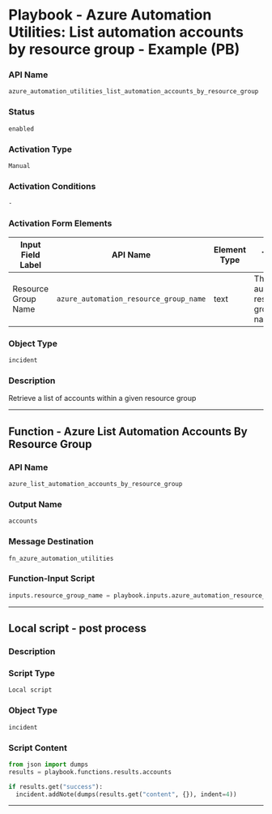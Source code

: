 <!--
    DO NOT MANUALLY EDIT THIS FILE
    THIS FILE IS AUTOMATICALLY GENERATED WITH resilient-sdk codegen
    Generated with resilient-sdk v50.0.151
-->

# Playbook - Azure Automation Utilities: List automation accounts by resource group - Example (PB)

### API Name
`azure_automation_utilities_list_automation_accounts_by_resource_group`

### Status
`enabled`

### Activation Type
`Manual`

### Activation Conditions
`-`

### Activation Form Elements
| Input Field Label | API Name | Element Type | Tooltip | Requirement |
| ----------------- | -------- | ------------ | ------- | ----------- |
| Resource Group Name | `azure_automation_resource_group_name` | text | The Azure automation resource group name | Always |

### Object Type
`incident`

### Description
Retrieve a list of accounts within a given resource group


---
## Function - Azure List Automation Accounts By Resource Group

### API Name
`azure_list_automation_accounts_by_resource_group`

### Output Name
`accounts`

### Message Destination
`fn_azure_automation_utilities`

### Function-Input Script
```python
inputs.resource_group_name = playbook.inputs.azure_automation_resource_group_name
```

---

## Local script - post process

### Description


### Script Type
`Local script`

### Object Type
`incident`

### Script Content
```python
from json import dumps
results = playbook.functions.results.accounts

if results.get("success"):
  incident.addNote(dumps(results.get("content", {}), indent=4))
```

---

